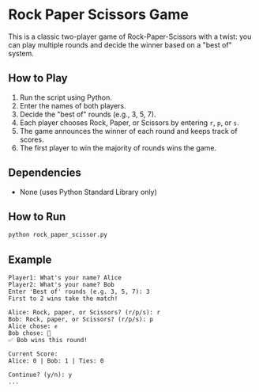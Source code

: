 # Rock Paper Scissors Game

This is a classic two-player game of Rock-Paper-Scissors with a twist: you can play multiple rounds and decide the winner based on a "best of" system.

## How to Play
1. Run the script using Python.
2. Enter the names of both players.
3. Decide the "best of" rounds (e.g., 3, 5, 7).
4. Each player chooses Rock, Paper, or Scissors by entering `r`, `p`, or `s`.
5. The game announces the winner of each round and keeps track of scores.
6. The first player to win the majority of rounds wins the game.

## Dependencies
- None (uses Python Standard Library only)

## How to Run
```bash
python rock_paper_scissor.py
```

## Example
```
Player1: What's your name? Alice
Player2: What's your name? Bob
Enter 'Best of' rounds (e.g. 3, 5, 7): 3
First to 2 wins take the match!

Alice: Rock, paper, or Scissors? (r/p/s): r
Bob: Rock, paper, or Scissors? (r/p/s): p
Alice chose: ✊
Bob chose: 📄
✅ Bob wins this round!

Current Score:
Alice: 0 | Bob: 1 | Ties: 0

Continue? (y/n): y
...
```
